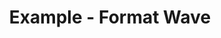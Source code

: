 ---
date:  ""
type: "course"
draft: false
title: "Example - Format Wave"
terms: []
weight : 4
module:
    parted: 4
    layout: ""
    strain: "material"
format:
    model: "wave"
    cover: "cover.jpg"
    anima: ""
    theme: ""
source:
    data: "oceans-where-feet-may-fail.mp3"
parted:
    tutor:
        lead: ""
        desc: ""
        data: 
        - name: ""
          mail: ""
          tele: ""
metadata:
    index: false
    thumb: "cover.jpg"
    author: ""
language:
    id: ""
    en: ""
description: "Lorem ipsum dolor sit amet, consectetur adipiscing elit. Etiam aliquam libero et magna suscipit vestibulum. Suspendisse condimentum ipsum vel mi luctus, nec ornare est porttitor."
---